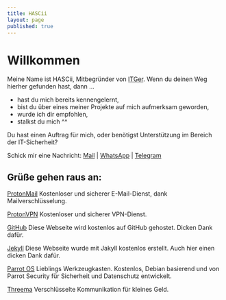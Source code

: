```yaml
---
title: HASCii
layout: page
published: true
---
```


# Willkommen
Meine Name ist HASCii, Mitbegründer von [ITGer](https://itger.de/).
Wenn du deinen Weg hierher gefunden hast, dann ...

- hast du mich bereits kennengelernt,
- bist du über eines meiner Projekte auf mich aufmerksam geworden,
- wurde ich dir empfohlen,
- stalkst du mich ^^

Du hast einen Auftrag für mich, oder benötigst Unterstützung im Bereich der IT-Sicherheit?

Schick mir eine Nachricht:
[Mail](mailto:security@hascii.de) | 
[WhatsApp](https://wa.me/491747582100) | 
[Telegram](https://telegram.me/ITGerDE)

## Grüße gehen raus an:
[ProtonMail](https://protonmail.com/de/) 
Kostenloser und sicherer E-Mail-Dienst, dank Mailverschlüsselung.

[ProtonVPN](https://protonvpn.com/de/)
Kostenloser und sicherer VPN-Dienst.

[GitHub](https://github.com/)
Diese Webseite wird kostenlos auf GitHub gehostet. Dicken Dank dafür.

[Jekyll](https://jekyllrb.com)
Diese Webseite wurde mit Jakyll kostenlos erstellt. Auch hier einen dicken Dank dafür.

[Parrot OS](https://parrotsec.org)
Lieblings Werkzeugkasten. Kostenlos, Debian basierend und von Parrot Security für Sicherheit und Datenschutz entwickelt.

[Threema](https://threema.ch/de)
Verschlüsselte Kommunikation für kleines Geld.
